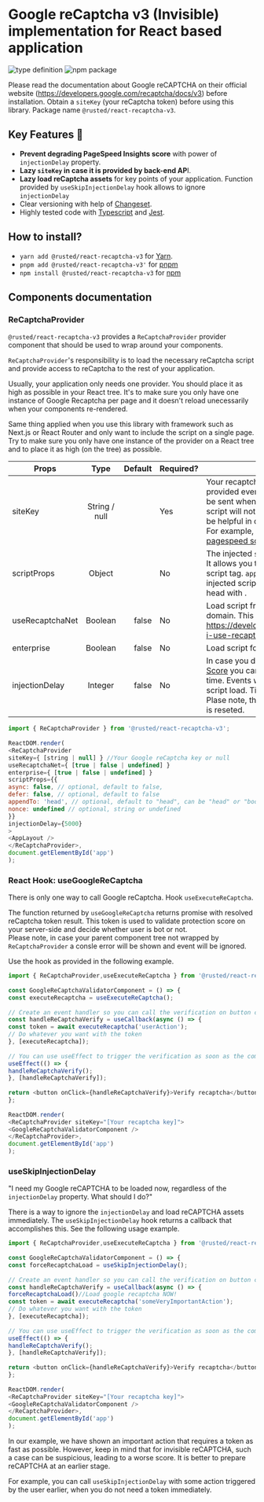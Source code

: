 

# Google reCaptcha v3 (Invisible) implementation for React based application
![type definition](https://img.shields.io/npm/types/@rusted/react-recaptcha-v3)
![npm package](https://img.shields.io/npm/v/@rusted/react-recaptcha-v3/latest.svg)

Please read the documentation about Google reCAPTCHA on their official website (https://developers.google.com/recaptcha/docs/v3) before installation.
Obtain a `siteKey` (your reCaptcha token) before using this library.
Package name `@rusted/react-recaptcha-v3`.
##  Key Features 🎯
- **Prevent degrading PageSpeed Insights score** with power of `injectionDelay` property.
-  **Lazy `siteKey` in case it is provided by back-end AP**I.
- **Lazy load reCaptcha assets** for key points of your application. Function provided by `useSkipInjectionDelay` hook allows to ignore `injectionDelay`
- Clear versioning with help of [Changeset](https://github.com/changesets/changesets).
- Highly tested code with [Typescript](https://github.com/microsoft/TypeScript) and [Jest](https://github.com/jestjs/jest).
## How to install?
- `yarn add @rusted/react-recaptcha-v3` for [Yarn](https://yarnpkg.com).
- `pnpm add @rusted/react-recaptcha-v3'`  for [pnpm](https://pnpm.io)
- `npm install @rusted/react-recaptcha-v3` for [npm](https://www.npmjs.com)


## Components documentation

### ReCaptchaProvider

`@rusted/react-recaptcha-v3` provides a `ReCaptchaProvider` provider component that should be used to wrap around your components.

`ReCaptchaProvider`'s responsibility is to load the necessary reCaptcha script and provide access to reCaptcha to the rest of your application.

Usually, your application only needs one provider. You should place it as high as possible in your React tree. It's to make sure you only have one instance of Google Recaptcha per page and it doesn't reload unecessarily when your components re-rendered.

Same thing applied when you use this library with framework such as Next.js or React Router and only want to include the script on a single page. Try to make sure you only have one instance of the provider on a React tree and to place it as high (on the tree) as possible.

| **Props** | **Type** | **Default** | **Required?** | **Note** |  
|----------------------|:----------------:| ----------: | ------------- |----------------------------------------------------------------------------------------------------------------------------------------------------------------------------------------------------------------------------------------------------------------------------------------------------------------------------------------------------------------------------------------------------------------------------------------------------------------|  
| siteKey | String / null | | Yes | Your recaptcha key, get one from [here](https://www.google.com/recaptcha/intro/v3.html). In case `null` provided events still will be recorded. Those events will be sent when `siteKey` provided. Also, google recaptcha script will not be loaded until `siteKey` provided. This can be helpful in case you want take control of this process. For example, to reduce impact of recaptcha on your [pagespeed score](https://pagespeed.web.dev) . |  
| scriptProps | Object | | No | The injected `script` tag can be customized with this prop. It allows you to add `async`, `defer`, `nonce` attributes to the script tag. `appendTo` attribute controls whether the injected script will be added to the document body or head with . |  
| useRecaptchaNet | Boolean | false | No | Load script from `recaptcha.net instead of google domain. This can help to workaround ad blockers. https://developers.google.com/recaptcha/docs/faq#can-i-use-recaptcha-globally |  
| enterprise | Boolean | false | No | Load script for Enterprise. Get a Enterprise key before. |  
| injectionDelay | Integer | false | No | In case you don't want to blow up your [PageInsights Score](https://pagespeed.web.dev) you can defer script loading by specifing threshold time. Events will be recorded and flushed at once on script load. Timeout should be specified in milliseconds. Plase note, that in case `injectionDelay` changed timeout is reseted. |  

```javascript  
import { ReCaptchaProvider } from '@rusted/react-recaptcha-v3';  
  
ReactDOM.render(  
<ReCaptchaProvider  
siteKey={ [string | null] } //Your Google reCaptcha key or null  
useRecaptchaNet={ [true | false | undefined] }  
enterprise={ [true | false | undefined] }  
scriptProps={{  
async: false, // optional, default to false,  
defer: false, // optional, default to false  
appendTo: 'head', // optional, default to "head", can be "head" or "body",  
nonce: undefined // optional, string or undefined  
}}  
injectionDelay={5000}  
>  
<AppLayout />  
</ReCaptchaProvider>,  
document.getElementById('app')  
);  
```  




### React Hook: useGoogleReCaptcha
There is only one way to call Google reCaptcha. Hook `useExecuteReCaptcha`.

The function returned by `useGoogleReCaptcha` returns promise with resolved reCaptcha token result. This token is used to validate protection score on your server-side and decide whether user is bot or not.  
Please note, in case your parent component tree not wrapped by `ReCaptchaProvider` a consle error will be shown and event will be ignored.

Use the hook as provided in the following example.

```javascript  
import { ReCaptchaProvider,useExecuteReCaptcha } from '@rusted/react-recaptcha-v3';  
  
const GoogleReCaptchaValidatorComponent = () => {  
const executeRecaptcha = useExecuteReCaptcha();  
  
// Create an event handler so you can call the verification on button click event or form submit  
const handleReCaptchaVerify = useCallback(async () => {  
const token = await executeRecaptcha('userAction');  
// Do whatever you want with the token  
}, [executeRecaptcha]);  
  
// You can use useEffect to trigger the verification as soon as the component being loaded  
useEffect(() => {  
handleReCaptchaVerify();  
}, [handleReCaptchaVerify]);  
  
return <button onClick={handleReCaptchaVerify}>Verify recaptcha</button>;  
};  
  
ReactDOM.render(  
<ReCaptchaProvider siteKey="[Your recaptcha key]">  
<GoogleReCaptchaValidatorComponent />  
</ReCaptchaProvider>,  
document.getElementById('app')  
);  
```  
### useSkipInjectionDelay
"I need my Google reCAPTCHA to be loaded now, regardless of the `injectionDelay` property. What should I do?"

There is a way to ignore the `injectionDelay` and load reCAPTCHA assets immediately. The `useSkipInjectionDelay` hook returns a callback that accomplishes this. See the following usage example.
```javascript  
import { ReCaptchaProvider,useExecuteReCaptcha } from '@rusted/react-recaptcha-v3';  
  
const GoogleReCaptchaValidatorComponent = () => {  
const forceRecaptchaLoad = useSkipInjectionDelay();  
  
// Create an event handler so you can call the verification on button click event or form submit  
const handleReCaptchaVerify = useCallback(async () => {  
forceRecaptchaLoad()//Load google recaptcha NOW!  
const token = await executeRecaptcha('someVeryImportantAction');  
// Do whatever you want with the token  
}, [executeRecaptcha]);  
  
// You can use useEffect to trigger the verification as soon as the component being loaded  
useEffect(() => {  
handleReCaptchaVerify();  
}, [handleReCaptchaVerify]);  
  
return <button onClick={handleReCaptchaVerify}>Verify recaptcha</button>;  
};  
  
ReactDOM.render(  
<ReCaptchaProvider siteKey="[Your recaptcha key]">  
<GoogleReCaptchaValidatorComponent />  
</ReCaptchaProvider>,  
document.getElementById('app')  
);  
```  
In our example, we have shown an important action that requires a token as fast as possible. However, keep in mind that for invisible reCAPTCHA, such a case can be suspicious, leading to a worse score. It is better to prepare reCAPTCHA at an earlier stage.

For example, you can call `useSkipInjectionDelay` with some action triggered by the user earlier, when you do not need a token immediately.
